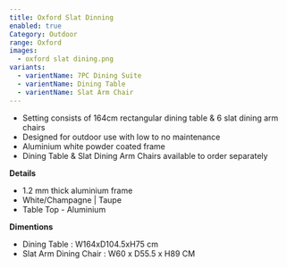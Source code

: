 ```yaml
---
title: Oxford Slat Dinning
enabled: true
Category: Outdoor
range: Oxford
images:
  - oxford slat dining.png
variants:
  - varientName: 7PC Dining Suite
  - varientName: Dining Table
  - varientName: Slat Arm Chair
---
```

* Setting consists of 164cm rectangular dining table & 6 slat dining arm chairs
* Designed for outdoor use with low to no maintenance
* Aluminium white powder coated frame
* Dining Table & Slat Dining Arm Chairs available to order separately

**Details**
* 1.2 mm thick aluminium frame
* White/Champagne | Taupe
* Table Top - Aluminium


**Dimentions**
* Dining Table : W164xD104.5xH75 cm
* Slat Arm Dining Chair : W60 x D55.5 x H89 CM